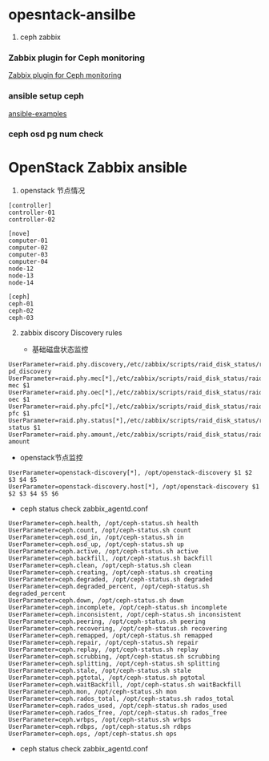 # opesntack-ansilbe

1. ceph zabbix

### Zabbix plugin for Ceph monitoring

[Zabbix plugin for Ceph monitoring](https://github.com/thelan/ceph-zabbix)

### ansible setup ceph

[ansible-examples](https://github.com/ansible/ansible-examples)


### ceph osd pg num check


# OpenStack Zabbix ansible

1. openstack 节点情况

```
[controller]
controller-01
controller-02

[nove]
computer-01
computer-02
computer-03
computer-04
node-12
node-13
node-14

[ceph]
ceph-01
ceph-02
ceph-03
```

2. zabbix discory Discovery rules  

   - 基础磁盘状态监控
   
```
UserParameter=raid.phy.discovery,/etc/zabbix/scripts/raid_disk_status/raid.py pd_discovery
UserParameter=raid.phy.mec[*],/etc/zabbix/scripts/raid_disk_status/raid.py mec $1
UserParameter=raid.phy.oec[*],/etc/zabbix/scripts/raid_disk_status/raid.py oec $1
UserParameter=raid.phy.pfc[*],/etc/zabbix/scripts/raid_disk_status/raid.py pfc $1
UserParameter=raid.phy.status[*],/etc/zabbix/scripts/raid_disk_status/raid.py status $1
UserParameter=raid.phy.amount,/etc/zabbix/scripts/raid_disk_status/raid.py amount
```

   - openstack节点监控

```
UserParameter=openstack-discovery[*], /opt/openstack-discovery $1 $2 $3 $4 $5
UserParameter=openstack-discovery.host[*], /opt/openstack-discovery $1 $2 $3 $4 $5 $6

```

   - ceph status check zabbix_agentd.conf

```
UserParameter=ceph.health, /opt/ceph-status.sh health
UserParameter=ceph.count, /opt/ceph-status.sh count
UserParameter=ceph.osd_in, /opt/ceph-status.sh in
UserParameter=ceph.osd_up, /opt/ceph-status.sh up
UserParameter=ceph.active, /opt/ceph-status.sh active
UserParameter=ceph.backfill, /opt/ceph-status.sh backfill
UserParameter=ceph.clean, /opt/ceph-status.sh clean
UserParameter=ceph.creating, /opt/ceph-status.sh creating
UserParameter=ceph.degraded, /opt/ceph-status.sh degraded
UserParameter=ceph.degraded_percent, /opt/ceph-status.sh degraded_percent
UserParameter=ceph.down, /opt/ceph-status.sh down
UserParameter=ceph.incomplete, /opt/ceph-status.sh incomplete
UserParameter=ceph.inconsistent, /opt/ceph-status.sh inconsistent
UserParameter=ceph.peering, /opt/ceph-status.sh peering
UserParameter=ceph.recovering, /opt/ceph-status.sh recovering
UserParameter=ceph.remapped, /opt/ceph-status.sh remapped
UserParameter=ceph.repair, /opt/ceph-status.sh repair
UserParameter=ceph.replay, /opt/ceph-status.sh replay
UserParameter=ceph.scrubbing, /opt/ceph-status.sh scrubbing
UserParameter=ceph.splitting, /opt/ceph-status.sh splitting
UserParameter=ceph.stale, /opt/ceph-status.sh stale
UserParameter=ceph.pgtotal, /opt/ceph-status.sh pgtotal
UserParameter=ceph.waitBackfill, /opt/ceph-status.sh waitBackfill
UserParameter=ceph.mon, /opt/ceph-status.sh mon
UserParameter=ceph.rados_total, /opt/ceph-status.sh rados_total
UserParameter=ceph.rados_used, /opt/ceph-status.sh rados_used
UserParameter=ceph.rados_free, /opt/ceph-status.sh rados_free
UserParameter=ceph.wrbps, /opt/ceph-status.sh wrbps
UserParameter=ceph.rdbps, /opt/ceph-status.sh rdbps
UserParameter=ceph.ops, /opt/ceph-status.sh ops
```

    
   - ceph status check zabbix_agentd.conf



   
 